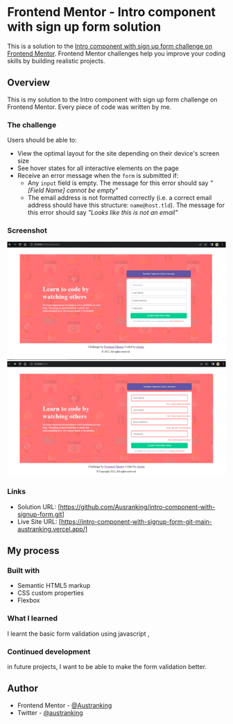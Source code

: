 # Frontend Mentor - Intro component with sign up form solution

This is a solution to the [Intro component with sign up form challenge on Frontend Mentor](https://www.frontendmentor.io/challenges/intro-component-with-signup-form-5cf91bd49edda32581d28fd1). Frontend Mentor challenges help you improve your coding skills by building realistic projects.

## Overview

This is my solution to the Intro component with sign up form challenge on Frontend Mentor.
Every piece of code was written by me.

### The challenge

Users should be able to:

- View the optimal layout for the site depending on their device's screen size
- See hover states for all interactive elements on the page
- Receive an error message when the `form` is submitted if:
  - Any `input` field is empty. The message for this error should say _"[Field Name] cannot be empty"_
  - The email address is not formatted correctly (i.e. a correct email address should have this structure: `name@host.tld`). The message for this error should say _"Looks like this is not an email"_

### Screenshot

![](./screenshots/Screenshot%202022-10-08%20175911.png)
![](./screenshots/Screenshot%202022-10-10%20140606.png)

### Links

- Solution URL: [https://github.com/Ausranking/intro-component-with-signup-form.git]
- Live Site URL: [https://intro-component-with-signup-form-git-main-austranking.vercel.app/]

## My process

### Built with

- Semantic HTML5 markup
- CSS custom properties
- Flexbox

### What I learned

I learnt the basic form validation using javascript ,

### Continued development

in future projects, I want to be able to make the form validation better.

## Author

- Frontend Mentor - [@Austranking](https://www.frontendmentor.io/profile/Ausranking)
- Twitter - [@austranking](https://www.twitter.com/austinnze1000)


